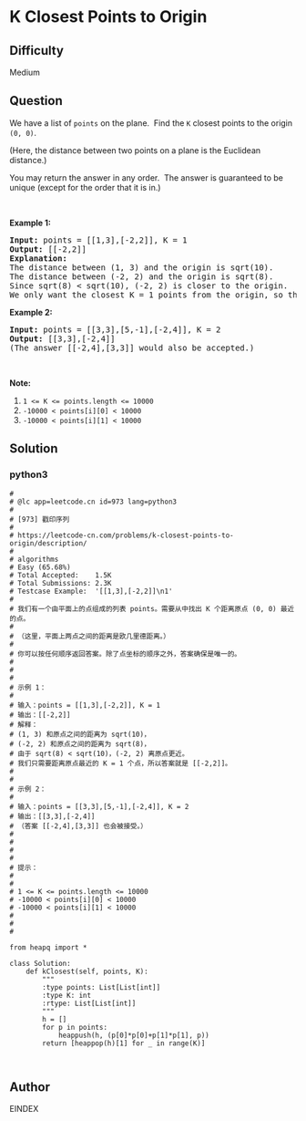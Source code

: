 # K Closest Points to Origin

## Difficulty
Medium

## Question
<p>We have a list of <code>points</code>&nbsp;on the plane.&nbsp; Find the <code>K</code> closest points to the origin <code>(0, 0)</code>.</p>

<p>(Here, the distance between two points on a plane is the Euclidean distance.)</p>

<p>You may return the answer in any order.&nbsp; The&nbsp;answer is guaranteed to be unique (except for the order that it is in.)</p>

<p>&nbsp;</p>

<div>
<p><strong>Example 1:</strong></p>

<pre>
<strong>Input: </strong>points = <span id="example-input-1-1">[[1,3],[-2,2]]</span>, K = <span id="example-input-1-2">1</span>
<strong>Output: </strong><span id="example-output-1">[[-2,2]]</span>
<strong>Explanation: </strong>
The distance between (1, 3) and the origin is sqrt(10).
The distance between (-2, 2) and the origin is sqrt(8).
Since sqrt(8) &lt; sqrt(10), (-2, 2) is closer to the origin.
We only want the closest K = 1 points from the origin, so the answer is just [[-2,2]].
</pre>

<div>
<p><strong>Example 2:</strong></p>

<pre>
<strong>Input: </strong>points = <span id="example-input-2-1">[[3,3],[5,-1],[-2,4]]</span>, K = <span id="example-input-2-2">2</span>
<strong>Output: </strong><span id="example-output-2">[[3,3],[-2,4]]</span>
(The answer [[-2,4],[3,3]] would also be accepted.)
</pre>

<p>&nbsp;</p>

<p><strong>Note:</strong></p>

<ol>
	<li><code>1 &lt;= K &lt;= points.length &lt;= 10000</code></li>
	<li><code>-10000 &lt; points[i][0] &lt; 10000</code></li>
	<li><code>-10000 &lt; points[i][1] &lt; 10000</code></li>
</ol>
</div>
</div>

## Solution
### python3
```python3
#
# @lc app=leetcode.cn id=973 lang=python3
#
# [973] 戳印序列
#
# https://leetcode-cn.com/problems/k-closest-points-to-origin/description/
#
# algorithms
# Easy (65.68%)
# Total Accepted:    1.5K
# Total Submissions: 2.3K
# Testcase Example:  '[[1,3],[-2,2]]\n1'
#
# 我们有一个由平面上的点组成的列表 points。需要从中找出 K 个距离原点 (0, 0) 最近的点。
# 
# （这里，平面上两点之间的距离是欧几里德距离。）
# 
# 你可以按任何顺序返回答案。除了点坐标的顺序之外，答案确保是唯一的。
# 
# 
# 
# 示例 1：
# 
# 输入：points = [[1,3],[-2,2]], K = 1
# 输出：[[-2,2]]
# 解释： 
# (1, 3) 和原点之间的距离为 sqrt(10)，
# (-2, 2) 和原点之间的距离为 sqrt(8)，
# 由于 sqrt(8) < sqrt(10)，(-2, 2) 离原点更近。
# 我们只需要距离原点最近的 K = 1 个点，所以答案就是 [[-2,2]]。
# 
# 
# 示例 2：
# 
# 输入：points = [[3,3],[5,-1],[-2,4]], K = 2
# 输出：[[3,3],[-2,4]]
# （答案 [[-2,4],[3,3]] 也会被接受。）
# 
# 
# 
# 
# 提示：
# 
# 
# 1 <= K <= points.length <= 10000
# -10000 < points[i][0] < 10000
# -10000 < points[i][1] < 10000
# 
# 
#

from heapq import *

class Solution:
    def kClosest(self, points, K):
        """
        :type points: List[List[int]]
        :type K: int
        :rtype: List[List[int]]
        """
        h = []
        for p in points:
            heappush(h, (p[0]*p[0]+p[1]*p[1], p))
        return [heappop(h)[1] for _ in range(K)]
        


```

## Author
EINDEX
